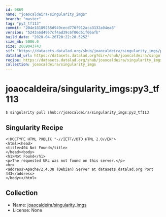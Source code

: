 ```yaml
---
id: 9869
name: "joaocaldeira/singularity_imgs"
branch: "master"
tag: "py3_tf113"
commit: "204e18189255d949cecd776f912aca3132a04ea8"
version: "5243a6d4957cf4ad39c6f06d51f06afb"
build_date: "2020-04-26T20:22:20.525Z"
size_mb: 5006.0
size: 2669043743
sif: "https://datasets.datalad.org/shub/joaocaldeira/singularity_imgs/py3_tf113/2020-04-26-204e1818-5243a6d4/5243a6d4957cf4ad39c6f06d51f06afb.sif"
datalad_url: https://datasets.datalad.org?dir=/shub/joaocaldeira/singularity_imgs/py3_tf113/2020-04-26-204e1818-5243a6d4/
recipe: https://datasets.datalad.org/shub/joaocaldeira/singularity_imgs/py3_tf113/2020-04-26-204e1818-5243a6d4/Singularity
collection: joaocaldeira/singularity_imgs
---
```


# joaocaldeira/singularity_imgs:py3_tf113

```bash
$ singularity pull shub://joaocaldeira/singularity_imgs:py3_tf113
```

## Singularity Recipe

```singularity
<!DOCTYPE HTML PUBLIC "-//IETF//DTD HTML 2.0//EN">
<html><head>
<title>404 Not Found</title>
</head><body>
<h1>Not Found</h1>
<p>The requested URL was not found on this server.</p>
<hr>
<address>Apache/2.4.38 (Debian) Server at datasets.datalad.org Port 443</address>
</body></html>
```

## Collection

 - Name: [joaocaldeira/singularity_imgs](https://github.com/joaocaldeira/singularity_imgs)
 - License: None

